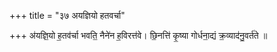 +++
title = "३७ अयज्ञियो हतवर्चा"

+++
अ॑यज्ञि॒यो ह॒तव॑र्चा भवति॒ नैने॑न ह॒विरत्त॑वे। छि॒नत्ति॑ कृ॒ष्या गोर्धना॒द्यं क्र॒व्याद॑नु॒वर्त॑ते ॥